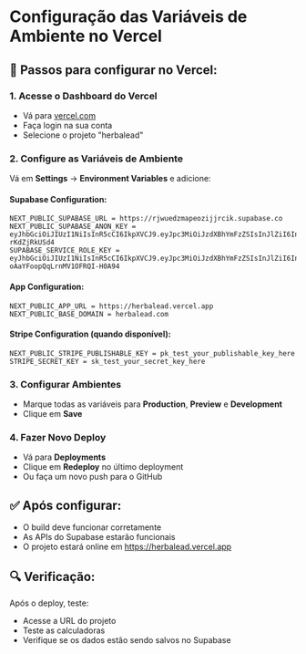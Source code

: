 # Configuração das Variáveis de Ambiente no Vercel

## 🚀 Passos para configurar no Vercel:

### 1. Acesse o Dashboard do Vercel
- Vá para [vercel.com](https://vercel.com)
- Faça login na sua conta
- Selecione o projeto "herbalead"

### 2. Configure as Variáveis de Ambiente
Vá em **Settings** → **Environment Variables** e adicione:

#### Supabase Configuration:
```
NEXT_PUBLIC_SUPABASE_URL = https://rjwuedzmapeozijjrcik.supabase.co
NEXT_PUBLIC_SUPABASE_ANON_KEY = eyJhbGciOiJIUzI1NiIsInR5cCI6IkpXVCJ9.eyJpc3MiOiJzdXBhYmFzZSIsInJlZiI6InJqd3VlZHptYXBlb3ppampyY2lrIiwicm9sZSI6ImFub24iLCJpYXQiOjE3NTk5MzI3MjMsImV4cCI6MjA3NTUwODcyM30.M5CFogx19_WnT_rU86fe1FUKn6yo4Dy-rKdZjRkUSd4
SUPABASE_SERVICE_ROLE_KEY = eyJhbGciOiJIUzI1NiIsInR5cCI6IkpXVCJ9.eyJpc3MiOiJzdXBhYmFzZSIsInJlZiI6InJqd3VlZHptYXBlb3ppampyY2lrIiwicm9sZSI6InNlcnZpY2Vfcm9sZSIsImlhdCI6MTc1OTkzMjcyMywiZXhwIjoyMDc1NTA4NzIzfQ.ve6NyK_3JRdiz_X-oAaYFoopQqLrnMV1OFRQI-H0A94
```

#### App Configuration:
```
NEXT_PUBLIC_APP_URL = https://herbalead.vercel.app
NEXT_PUBLIC_BASE_DOMAIN = herbalead.com
```

#### Stripe Configuration (quando disponível):
```
NEXT_PUBLIC_STRIPE_PUBLISHABLE_KEY = pk_test_your_publishable_key_here
STRIPE_SECRET_KEY = sk_test_your_secret_key_here
```

### 3. Configurar Ambientes
- Marque todas as variáveis para **Production**, **Preview** e **Development**
- Clique em **Save**

### 4. Fazer Novo Deploy
- Vá para **Deployments**
- Clique em **Redeploy** no último deployment
- Ou faça um novo push para o GitHub

## ✅ Após configurar:
- O build deve funcionar corretamente
- As APIs do Supabase estarão funcionais
- O projeto estará online em https://herbalead.vercel.app

## 🔍 Verificação:
Após o deploy, teste:
- Acesse a URL do projeto
- Teste as calculadoras
- Verifique se os dados estão sendo salvos no Supabase

